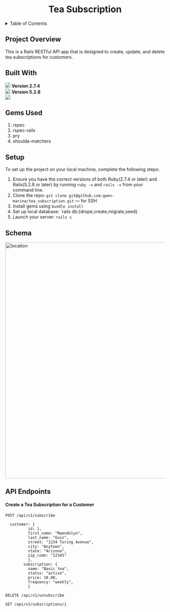 <h1 align="center">Tea Subscription</h1>

<!-- TABLE OF CONTENTS -->
  <details>
  <summary>Table of Contents</summary>
  <ol>
    </li>
    <li><a href="#project-overview">Project Overview</a></li>
    <li><a href="#built-with">Built With</a></li>
    <li><a href="#setup">Setup</a></li>
    <li><a href="#schema">Schema</a></li>
    <li><a href="#api-endpoints">API Endpoints</a></li>
  </ol>
</details>

<!-- PROJECT OVERVIEW -->
## Project Overview
This is a Rails RESTful API app that is designed to create, update, and delete tea subscriptions for customers.

<!-- Built With -->
## Built With
[<img src="https://img.shields.io/badge/Ruby-CC342D?style=for-the-badge&logo=ruby&logoColor=white"/>](https://www.ruby-lang.org/en/) **Version 2.7.4**<br>
[<img src="https://img.shields.io/badge/Ruby_on_Rails-CC0000?style=for-the-badge&logo=ruby-on-rails&logoColor=white"/>](https://rubyonrails.org/) **Version 5.2.8**<br>
[<img src="https://img.shields.io/badge/Postman-FF6C37?style=for-the-badge&logo=Postman&logoColor=white"/>](https://www.postman.com/product/what-is-postman/)<br>

## Gems Used
 <ol>
<li>rspec</li>
<li>rspec-rails</li>
<li>pry</li>
<li>shoulda-matchers</li>
</ol>

<!-- Setup -->
## Setup
To set up the project on your local machine, complete the following steps:
1. Ensure you have the correct versions of both Ruby(2.7.4 or later) and Rails(5.2.8 or later) by running `ruby -v` and `rails -v` from your command line.<br>
2. Clone the repo:
```git clone git@github.com:gwen-marina/tea_subscription.git``` &mdash; for SSH
4. Install gems using `bundle install`
5. Set up local database: `rails db:{drope,create,migrate,seed}
6. Launch your server: `rails s`

<!-- Schema -->
## Schema
<img width="744" alt="location" src="https://raw.githubusercontent.com/gwen-marina/tea_subscription/main/repo_images/schema.png">


<!-- API Endpoints -->
## API Endpoints
#### Create a Tea Subscription for a Customer
`POST /api/v1/subscribe`
```
  customer: {
          id: 1,
          first_name: "Rwendolyn",
          last_name: "Guiz",
          street: "1234 Turing Avenue",
          city: "Anytown",
          state: "Arizona",
          zip_code: "12345"
          },
        subscription: {
          name: "Basic tea",
          status: "active",
          price: 10.00,
          frequency: "weekly",
          }
```
`DELETE /api/v1/unsubscribe`<br>

`GET /api/v1/subscriptions/1`<br>
<br>
  
